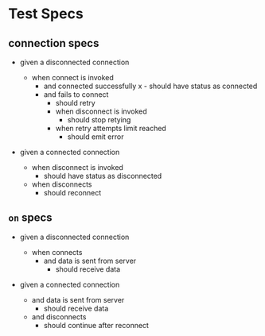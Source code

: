 # Test Specs

## connection specs

- given a disconnected connection
  - when connect is invoked
    - and connected successfully
      x - should have status as connected
    - and fails to connect
      - should retry
      - when disconnect is invoked
        - should stop retying
      - when retry attempts limit reached
        - should emit error


- given a connected connection
  - when disconnect is invoked
    - should have status as disconnected
  - when disconnects
    - should reconnect

## `on` specs

- given a disconnected connection
  - when connects
      - and data is sent from server
        - should receive data

- given a connected connection
  - and data is sent from server
    - should receive data
  - and disconnects
    - should continue after reconnect

